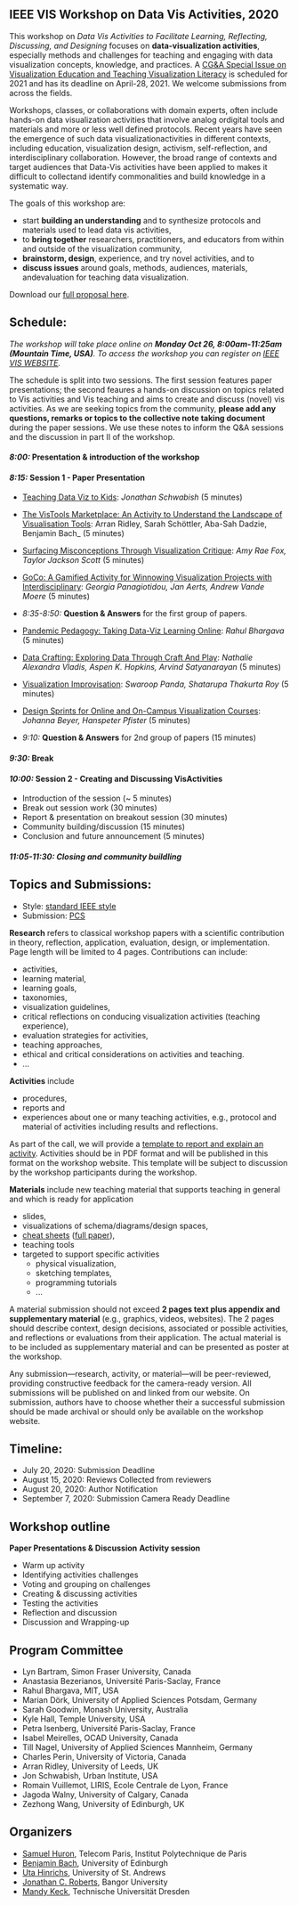 ## IEEE VIS Workshop on Data Vis Activities, 2020

This workshop on _Data Vis Activities to Facilitate Learning, Reflecting, Discussing, and Designing_ focuses on __data-visualization activities__, especially methods and challenges for teaching and engaging with data visualization concepts, knowledge, and practices. A [CG&A Special Issue on Visualization Education and Teaching Visualization Literacy](https://www.computer.org/digital-library/magazines/cg/call-for-papers-special-issue-on-visualization-education-and-teaching-visualization-literacy) is scheduled for 2021 and has its deadline on April-28, 2021. We welcome submissions from across the fields. 

Workshops, classes, or collaborations with domain experts, often include hands-on data visualization activities that involve analog ordigital tools and materials and more or less well defined protocols. Recent years have seen the emergence of such data visualizationactivities in different contexts, including education, visualization design, activism, self-reflection, and interdisciplinary collaboration. However, the  broad  range of contexts and  target audiences that Data-Vis activities have been applied to makes it difficult to collectand identify commonalities and build knowledge in a systematic way. 

The goals of this workshop are:

* start __building an understanding__ and to synthesize protocols and materials used to lead data vis activities,
* to __bring together__ researchers, practitioners, and educators from within and outside of the visualization community,
* __brainstorm, design__, experience, and try novel activities, and to 
* __discuss issues__ around goals, methods, audiences, materials, andevaluation for teaching data visualization.

Download our [full proposal here](VIS2020_Teaching_Workshop.pdf).

## Schedule:

_The workshop will take place online on __Monday Oct 26, 8:00am-11:25am (Mountain Time, USA)__. To access the workshop you can register on [IEEE VIS WEBSITE](http://ieeevis.org/year/2020/info/registration/conference-registration)._

The schedule is split into two sessions. The first session features paper presentations; the second feaures a hands-on discussion on topics related to Vis activities and Vis teaching and aims to create and discuss (novel) vis activities. As we are seeking topics from the community, __please add any questions, remarks or topics to the collective note taking document__ during the paper sessions. We use these notes to inform the Q&A sessions and the discussion in part II of the workshop.

#### _8:00:_ __Presentation & introduction of the workshop__

#### _8:15:_ __Session 1 - Paper Presentation__
* [Teaching Data Viz to Kids](papers/7405-Schwabish-Jonathan.pdf): _Jonathan Schwabish_ (5 minutes)
* [The VisTools Marketplace: An Activity to Understand the Landscape of Visualisation Tools](papers/1412-Ridley-Arran.pdf): Arran Ridley, Sarah Schöttler, Aba-Sah Dadzie, Benjamin Bach_ (5 minutes)
* [Surfacing Misconceptions Through Visualization Critique](papers/2156-Fox-Amy.pdf): _Amy Rae Fox, Taylor Jackson Scott_ (5 minutes)
* [GoCo: A Gamified Activity for Winnowing Visualization Projects with Interdisciplinary](papers/2154-Panagiotidou-Georgia.pdf): _Georgia Panagiotidou, Jan Aerts, Andrew Vande Moere_ (5 minutes)

* _8:35-8:50:_ __Question & Answers__ for the first group of papers.
  
* [Pandemic Pedagogy: Taking Data-Viz Learning Online](papers/2067-Bhargava-Rahul.pdf): _Rahul Bhargava_ (5 minutes)
* [Data Crafting: Exploring Data Through Craft And Play](papers/3670-Hopkins-Aspen-1column.pdf): _Nathalie Alexandra Vladis, Aspen K. Hopkins, Arvind Satyanarayan_ (5 minutes) 
* [Visualization Improvisation](papers/vis20s-sub3029-cam-i26-footer.pdf): _Swaroop Panda, Shatarupa Thakurta Roy_ (5 minutes)
* [Design Sprints for Online and On-Campus Visualization Courses](papers/9456-Beyer-Johanna.pdf): _Johanna Beyer, Hanspeter Pfister_ (5 minutes)

* _9:10:_ __Question & Answers__ for 2nd group of papers (15 minutes)

#### _9:30:_ __Break__
#### _10:00:_ __Session 2 - Creating and Discussing VisActivities__
* Introduction of the session			(~ 5 minutes)
* Break out session work 			    (30 minutes) 
* Report & presentation on breakout session 	(30 minutes)
* Community building/discussion		(15 minutes)
* Conclusion and future announcement 	(5 minutes)
#### _11:05-11:30:_ _Closing and community buildling_
 

## Topics and Submissions: 

* Style: [standard IEEE style](http://vgtc.org/publications/journal)
* Submission: [PCS](https://new.precisionconference.com)

__Research__ refers to classical workshop papers with a scientific contribution in theory, reflection, application, evaluation, design, or implementation. Page length will be limited to 4 pages. Contributions can include: 
* activities, 
* learning material,
* learning goals,
* taxonomies,
* visualization guidelines,
* critical reflections on conducing visualization activities (teaching experience),
* evaluation strategies for activities, 
* teaching approaches, 
* ethical and critical considerations on activities and teaching.
* ...

__Activities__ include 
* procedures, 
* reports and 
* experiences about one or many teaching activities, e.g., protocol and material of activities including results and reflections. 


As part of the call, we will provide a [template to report and explain an activity](activity-template). Activities should be in PDF format and will be published in this format on the workshop website. This template will be subject to discussion by the workshop participants during the workshop.

__Materials__ include new teaching material that supports teaching in general and which is ready for application 
* slides, 
* visualizations of schema/diagrams/design spaces, 
* [cheat sheets](http://visualizationcheatsheets.github.io) ([full paper](https://visualizationcheatsheets.github.io/Wang2020cheatsheets.pdf)), 
* teaching tools
* targeted to support specific activities 
  * physical visualization, 
  * sketching templates, 
  * programming tutorials
  * ... 
  

A material submission should not exceed __2 pages text plus appendix and supplementary material__ (e.g., graphics, videos, websites). The 2 pages should describe context, design decisions, associated or possible activities, and reflections or evaluations from their application. The actual material is to be included as supplementary material and can be presented as poster at the workshop.

Any submission—research, activity, or material—will be peer-reviewed, providing constructive feedback for the camera-ready version. All submissions will be published on and linked from our website. On submission, authors have to choose whether their a successful submission should be made archival or should only be available on the workshop website.

## Timeline:

* July 20, 2020: Submission Deadline
* August 15, 2020: Reviews Collected from reviewers
* August 20, 2020: Author Notification
* September 7, 2020: Submission Camera Ready Deadline

## Workshop outline

__Paper Presentations & Discussion__
__Activity session__ 
* Warm up activity
* Identifying activities challenges
* Voting and grouping on challenges
* Creating & discussing activities
* Testing the activities
* Reflection and discussion
* Discussion and Wrapping-up

## Program Committee

* Lyn Bartram, Simon Fraser University, Canada
* Anastasia Bezerianos, Université Paris-Saclay, France
* Rahul Bhargava, MIT, USA
* Marian Dörk, University of Applied Sciences Potsdam, Germany
* Sarah Goodwin, Monash University, Australia
* Kyle Hall, Temple University, USA
* Petra Isenberg, Université Paris-Saclay, France
* Isabel Meirelles, OCAD University, Canada
* Till Nagel, University of Applied Sciences Mannheim, Germany
* Charles Perin, University of Victoria, Canada
* Arran Ridley, University of Leeds, UK
* Jon Schwabish, Urban Institute, USA
* Romain Vuillemot, LIRIS, Ecole Centrale de Lyon, France
* Jagoda Walny, University of Calgary, Canada
* Zezhong Wang, University of Edinburgh, UK

## Organizers

* [Samuel Huron](https://perso.telecom-paristech.fr/shuron/#!index.md), Telecom Paris, Institut Polytechnique de Paris
* [Benjamin Bach](http://benjbach.me), University of Edinburgh 
* [Uta Hinrichs](http://utahinrichs.de), University of St. Andrews
* [Jonathan C. Roberts](https://www.bangor.ac.uk/computer-science-and-electronic-engineering/staff/jonathan-roberts/en), Bangor University
* [Mandy Keck](http://www.visual-search.org), Technische Universität Dresden





